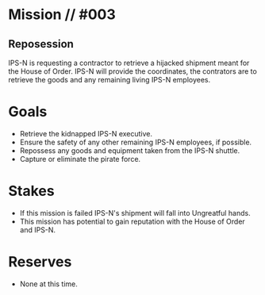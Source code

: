 # Mission // #003
## Reposession

IPS-N is requesting a contractor to retrieve a hijacked shipment meant for the House of Order. IPS-N will provide the coordinates, the contrators are to retrieve the goods and any remaining living IPS-N employees. 

# Goals
- Retrieve the kidnapped IPS-N executive.
- Ensure the safety of any other remaining IPS-N employees, if possible.
- Repossess any goods and equipment taken from the IPS-N shuttle.
- Capture or eliminate the pirate force. 

# Stakes
- If this mission is failed IPS-N's shipment will fall into Ungreatful hands.
- This mission has potential to gain reputation with the House of Order and IPS-N.

# Reserves
- None at this time.